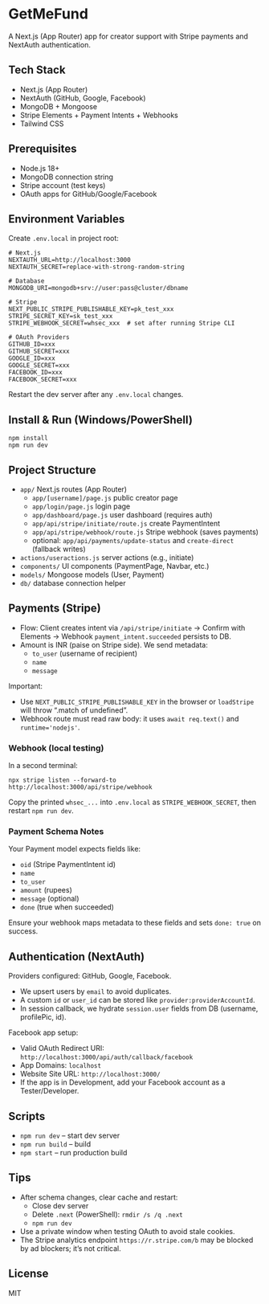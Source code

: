 # GetMeFund

A Next.js (App Router) app for creator support with Stripe payments and NextAuth authentication.

## Tech Stack
- Next.js (App Router)
- NextAuth (GitHub, Google, Facebook)
- MongoDB + Mongoose
- Stripe Elements + Payment Intents + Webhooks
- Tailwind CSS

## Prerequisites
- Node.js 18+
- MongoDB connection string
- Stripe account (test keys)
- OAuth apps for GitHub/Google/Facebook

## Environment Variables
Create `.env.local` in project root:

```
# Next.js
NEXTAUTH_URL=http://localhost:3000
NEXTAUTH_SECRET=replace-with-strong-random-string

# Database
MONGODB_URI=mongodb+srv://user:pass@cluster/dbname

# Stripe
NEXT_PUBLIC_STRIPE_PUBLISHABLE_KEY=pk_test_xxx
STRIPE_SECRET_KEY=sk_test_xxx
STRIPE_WEBHOOK_SECRET=whsec_xxx  # set after running Stripe CLI

# OAuth Providers
GITHUB_ID=xxx
GITHUB_SECRET=xxx
GOOGLE_ID=xxx
GOOGLE_SECRET=xxx
FACEBOOK_ID=xxx
FACEBOOK_SECRET=xxx
```

Restart the dev server after any `.env.local` changes.

## Install & Run (Windows/PowerShell)
```
npm install
npm run dev
```

## Project Structure
- `app/` Next.js routes (App Router)
  - `app/[username]/page.js` public creator page
  - `app/login/page.js` login page
  - `app/dashboard/page.js` user dashboard (requires auth)
  - `app/api/stripe/initiate/route.js` create PaymentIntent
  - `app/api/stripe/webhook/route.js` Stripe webhook (saves payments)
  - optional: `app/api/payments/update-status` and `create-direct` (fallback writes)
- `actions/useractions.js` server actions (e.g., initiate)
- `components/` UI components (PaymentPage, Navbar, etc.)
- `models/` Mongoose models (User, Payment)
- `db/` database connection helper

## Payments (Stripe)
- Flow: Client creates intent via `/api/stripe/initiate` → Confirm with Elements → Webhook `payment_intent.succeeded` persists to DB.
- Amount is INR (paise on Stripe side). We send metadata:
  - `to_user` (username of recipient)
  - `name`
  - `message`

Important:
- Use `NEXT_PUBLIC_STRIPE_PUBLISHABLE_KEY` in the browser or `loadStripe` will throw “.match of undefined”.
- Webhook route must read raw body: it uses `await req.text()` and `runtime='nodejs'`.

### Webhook (local testing)
In a second terminal:
```
npx stripe listen --forward-to http://localhost:3000/api/stripe/webhook
```
Copy the printed `whsec_...` into `.env.local` as `STRIPE_WEBHOOK_SECRET`, then restart `npm run dev`.

### Payment Schema Notes
Your Payment model expects fields like:
- `oid` (Stripe PaymentIntent id)
- `name`
- `to_user`
- `amount` (rupees)
- `message` (optional)
- `done` (true when succeeded)

Ensure your webhook maps metadata to these fields and sets `done: true` on success.

## Authentication (NextAuth)
Providers configured: GitHub, Google, Facebook.

- We upsert users by `email` to avoid duplicates.
- A custom `id` or `user_id` can be stored like `provider:providerAccountId`.
- In session callback, we hydrate `session.user` fields from DB (username, profilePic, id).

Facebook app setup:
- Valid OAuth Redirect URI: `http://localhost:3000/api/auth/callback/facebook`
- App Domains: `localhost`
- Website Site URL: `http://localhost:3000/`
- If the app is in Development, add your Facebook account as a Tester/Developer.


## Scripts
- `npm run dev` – start dev server
- `npm run build` – build
- `npm start` – run production build

## Tips
- After schema changes, clear cache and restart:
  - Close dev server
  - Delete `.next` (PowerShell): `rmdir /s /q .next`
  - `npm run dev`
- Use a private window when testing OAuth to avoid stale cookies.
- The Stripe analytics endpoint `https://r.stripe.com/b` may be blocked by ad blockers; it’s not critical.

## License
MIT